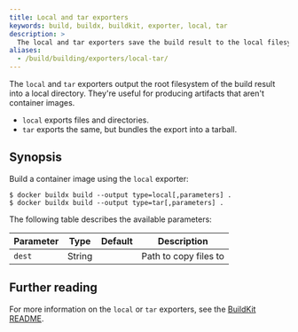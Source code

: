```yaml
---
title: Local and tar exporters
keywords: build, buildx, buildkit, exporter, local, tar
description: >
  The local and tar exporters save the build result to the local filesystem
aliases:
  - /build/building/exporters/local-tar/
---
```


The `local` and `tar` exporters output the root filesystem of the build result
into a local directory. They're useful for producing artifacts that aren't
container images.

- `local` exports files and directories.
- `tar` exports the same, but bundles the export into a tarball.

## Synopsis

Build a container image using the `local` exporter:

```console
$ docker buildx build --output type=local[,parameters] .
$ docker buildx build --output type=tar[,parameters] .
```

The following table describes the available parameters:

| Parameter | Type   | Default | Description           |
| --------- | ------ | ------- | --------------------- |
| `dest`    | String |         | Path to copy files to |

## Further reading

For more information on the `local` or `tar` exporters, see the
[BuildKit README](https://github.com/moby/buildkit/blob/master/README.md#local-directory).
